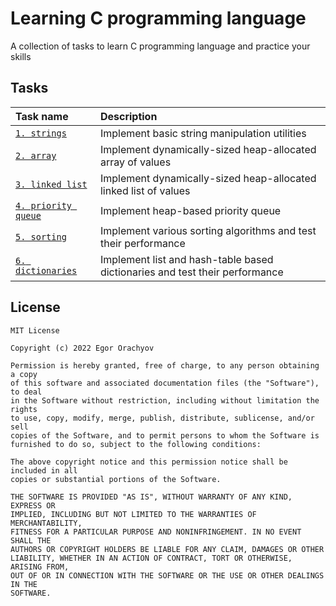# Learning C programming language

A collection of tasks to learn C programming language and practice your skills

## Tasks

| Task name                             | Description                                                                   |
|:--------------------------------------|:------------------------------------------------------------------------------|
[`1. strings`](./strings)               | Implement basic string manipulation utilities                                 |
[`2. array`](./array)                   | Implement dynamically-sized heap-allocated array of values                    |
[`3. linked list`](./linked_list)       | Implement dynamically-sized heap-allocated linked list of values              |
[`4. priority queue`](./priority_queue) | Implement heap-based priority queue                                           |
[`5. sorting`](./sorting)               | Implement various sorting algorithms and test their performance               |
[`6. dictionaries`](./dictionaries)     | Implement list and hash-table based dictionaries and test their performance   |

## License

```text
MIT License

Copyright (c) 2022 Egor Orachyov

Permission is hereby granted, free of charge, to any person obtaining a copy
of this software and associated documentation files (the "Software"), to deal
in the Software without restriction, including without limitation the rights
to use, copy, modify, merge, publish, distribute, sublicense, and/or sell
copies of the Software, and to permit persons to whom the Software is
furnished to do so, subject to the following conditions:

The above copyright notice and this permission notice shall be included in all
copies or substantial portions of the Software.

THE SOFTWARE IS PROVIDED "AS IS", WITHOUT WARRANTY OF ANY KIND, EXPRESS OR
IMPLIED, INCLUDING BUT NOT LIMITED TO THE WARRANTIES OF MERCHANTABILITY,
FITNESS FOR A PARTICULAR PURPOSE AND NONINFRINGEMENT. IN NO EVENT SHALL THE
AUTHORS OR COPYRIGHT HOLDERS BE LIABLE FOR ANY CLAIM, DAMAGES OR OTHER
LIABILITY, WHETHER IN AN ACTION OF CONTRACT, TORT OR OTHERWISE, ARISING FROM,
OUT OF OR IN CONNECTION WITH THE SOFTWARE OR THE USE OR OTHER DEALINGS IN THE
SOFTWARE.
```